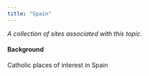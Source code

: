 ```yaml
---
title: "Spain"
---
```



*A collection of sites associated with this topic.*

#### Background

Catholic places of interest in Spain


